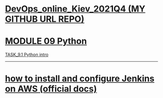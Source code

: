 
[DevOps_online_Kiev_2021Q4 (MY GITHUB URL REPO)](https://github.com/vasilkyiv/DevOps_online_Kiev_2021Q4.git)
=======================================

[MODULE 09 Python](https://github.com/vasilkyiv/DevOps_online_Kiev_2021Q4/tree/main/m9) 
===========================================================================

[TASK_9.1 Python intro](https://github.com/vasilkyiv/DevOps_online_Kiev_2021Q4/tree/main/m9/task9.1) 

***********************************

# [how to install and  configure Jenkins on AWS (official docs)](https://www.jenkins.io/doc/tutorials/tutorial-for-installing-jenkins-on-AWS/) 
